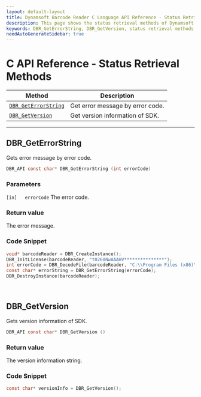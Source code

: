 ```yaml
---
layout: default-layout
title: Dynamsoft Barcode Reader C Language API Reference - Status Retrieval Methods
description: This page shows the status retrieval methods of Dynamsoft Barcode Reader for C Language.
keywords: DBR_GetErrorString, DBR_GetVersion, status retrieval methods, api reference, c
needAutoGenerateSidebar: true
---
```


# C API Reference - Status Retrieval Methods

  | Method               | Description |
  |----------------------|-------------|
  | [`DBR_GetErrorString`](#dbr_geterrorstring) | Get error message by error code. |
  | [`DBR_GetVersion`](#dbr_getversion) | Get version information of SDK. |
  
---





## DBR_GetErrorString

Gets error message by error code.

```c
DBR_API const char* DBR_GetErrorString (int errorCode)	
```   
   
### Parameters

`[in]	errorCode` The error code.
 

### Return value

The error message.

### Code Snippet

```c
void* barcodeReader = DBR_CreateInstance();
DBR_InitLicense(barcodeReader, "t0260NwAAAHV***************");
int errorCode = DBR_DecodeFile(barcodeReader, "C:\\Program Files (x86)\\Dynamsoft\\{Version number}\\Images\\AllSupportedBarcodeTypes.tif", "");
const char* errorString = DBR_GetErrorString(errorCode);
DBR_DestroyInstance(barcodeReader);
```

&nbsp;

## DBR_GetVersion

Gets version information of SDK.

```c
DBR_API const char* DBR_GetVersion ()
```   

### Return value
The version information string.

### Code Snippet

```c
const char* versionInfo = DBR_GetVersion();
```


